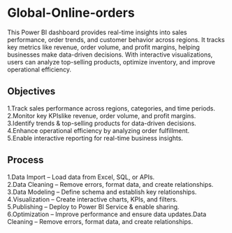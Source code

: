 # Global-Online-orders
This Power BI dashboard provides real-time insights into sales performance, order trends, and customer behavior across regions. It tracks key metrics like revenue, order volume, and profit margins, helping businesses make data-driven decisions. With interactive visualizations, users can analyze top-selling products, optimize inventory, and improve operational efficiency.  
## Objectives 
1.Track sales performance across regions, categories, and time periods.                                       
2.Monitor key KPIslike revenue, order volume, and profit margins.                                                       
3.Identify trends & top-selling products for data-driven decisions.                                                                
4.Enhance operational efficiency by analyzing order fulfillment.                                                                 
5️.Enable interactive reporting for real-time business insights. 
## Process
1.Data Import – Load data from Excel, SQL, or APIs.                                   
2.Data Cleaning – Remove errors, format data, and create relationships.                                                                        
3️.Data Modeling – Define schema and establish key relationships.                                              
4️.Visualization – Create interactive charts, KPIs, and filters.                                        
5️.Publishing – Deploy to Power BI Service & enable sharing.                                        
6️.Optimization – Improve performance and ensure data updates.Data Cleaning – Remove errors, format data, and create relationships.                                       



